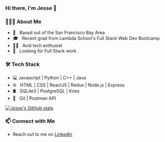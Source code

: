 ### Hi there, I'm Jesse 👋

<h3> 👨🏻‍💻 About Me </h3>

- 🌉 &nbsp; Based out of the San Francisco Bay Area
- 🎓 &nbsp; Recent grad from Lambda School's Full Stack Web Dev Bootcamp
- 👨‍💻 &nbsp; Avid tech enthusist
- 🤝 &nbsp; Looking for Full Stack work

<h3>🛠 Tech Stack</h3>

- 💻 Javascript | Python | C++ | Java
- 🌐 &nbsp; HTML | CSS | ReactJS | Redux | Node.js | Express
- 🛢 &nbsp; SQLite3 | PostgreSQL | Knex
- 🔧 &nbsp; Git | Postman API 


[![Jesse's GitHub stats](https://github-readme-stats.vercel.app/api?username=JLeegwater)](https://github.com/JLeegwater/github-readme-stats)


### 📫 Connect with Me

 - Reach out to me on [LinkedIn](https://www.linkedin.com/in/jesse-leegwater/)
